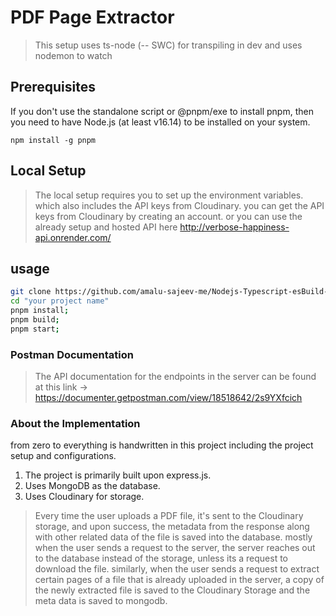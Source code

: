 # PDF Page Extractor

> This setup uses ts-node (-- SWC) for transpiling in dev and uses nodemon to watch
>

## Prerequisites
If you don't use the standalone script or @pnpm/exe to install pnpm, then you need to have Node.js (at least v16.14) to be installed on your system.

``npm install -g pnpm``

## Local Setup

> The local setup requires you to set up the environment variables. which also includes the API keys from Cloudinary. you can get the API keys from Cloudinary by creating an account. or you can use the already setup and hosted API here http://verbose-happiness-api.onrender.com/

## usage

```bash
git clone https://github.com/amalu-sajeev-me/Nodejs-Typescript-esBuild-Pnpm-Template.git "your project name"
cd "your project name"
pnpm install;
pnpm build;
pnpm start;
```

### Postman Documentation
> The API documentation for the endpoints in the server can be found at this link -> https://documenter.getpostman.com/view/18518642/2s9YXfcich
>

### About the Implementation

from zero to everything is handwritten in this project including the project setup and configurations. 
1. The project is primarily built upon express.js.
2. Uses MongoDB as the database.
3. Uses Cloudinary for storage.

> Every time the user uploads a PDF file, it's sent to the Cloudinary storage, and upon success, the metadata from the response along with other related data of the file is saved into the database. mostly when the user sends a request to the server, the server reaches out to the database instead of the storage, unless its a request to download the file.
> similarly, when the user sends a request to extract certain pages of a file that is already uploaded in the server, a copy of the newly extracted file is saved to the Cloudinary Storage and the meta data is saved to mongodb. 
